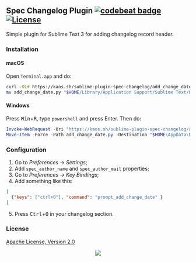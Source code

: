 ## Spec Changelog Plugin [![codebeat badge](https://codebeat.co/badges/bce2e63a-1ae7-4a31-8fed-3af4d751f4f4)](https://codebeat.co/projects/github-com-essentialkaos-sublime-plugin-spec-changelog-master) [![License](https://gh.kaos.st/apache2.svg)](https://www.apache.org/licenses/LICENSE-2.0)

Simple plugin for Sublime Text 3 for adding changelog record header.

### Installation

#### macOS

Open `Terminal.app` and do:

```bash
curl -OL# https://kaos.sh/sublime-plugin-spec-changelog/add_change_date.py
mv add_change_date.py "$HOME/Library/Application Support/Sublime Text/Packages/User/"
```

#### Windows

Press <kbd>Win</kbd>+<kbd>R</kbd>, type `powershell` and press Enter. Then do:

```powershell
Invoke-WebRequest -Uri "https://kaos.sh/sublime-plugin-spec-changelog/add_change_date.py" -OutFile add_change_date.py
Move-Item -Force -Path add_change_date.py -Destination "$HOME\AppData\Roaming\Sublime Text\Packages\User\"
```

### Configuration

1. Go to _Preferences_ → _Settings_;
2. Add `spec_author_name` and `spec_author_mail` properties;
3. Go to _Preferences_ → _Key Bindings_;
4. Add something like this:
```json
[
  {"keys": ["ctrl+0"], "command": "prompt_add_change_date" }
]
```
5. Press <kbd>Ctrl</kbd>+<kbd>0</kbd> in your changelog section.

### License

[Apache License, Version 2.0](https://www.apache.org/licenses/LICENSE-2.0)

<p align="center"><a href="https://essentialkaos.com"><img src="https://gh.kaos.st/ekgh.svg"/></a></p>
